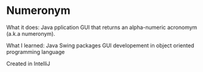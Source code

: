 # Numeronym

What it does:
Java pplication GUI that returns an alpha-numeric acronomym (a.k.a numeronym).

What I learned:
    Java Swing packages
    GUI developement in object oriented programming language
    
Created in IntelliJ

